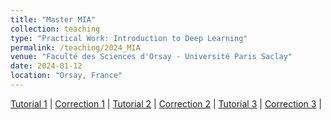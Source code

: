 ```yaml
---
title: "Master MIA"
collection: teaching
type: "Practical Work: Introduction to Deep Learning"
permalink: /teaching/2024_MIA
venue: "Faculté des Sciences d'Orsay - Université Paris Saclay"
date: 2024-01-12
location: "Orsay, France"
---
```

[Tutorial 1](https://drive.google.com/file/d/1hubNuXLl2unGlXLEd-89jY2ZQWUa-VLS/view?usp=sharing) | [Correction 1](https://drive.google.com/file/d/1Cb4eRZ2R6jd73tjsFE56a9GdqnvulG6G/view?usp=sharing) |
[Tutorial 2](https://drive.google.com/file/d/1o58U--pdyPjYGvOQgiLvEVkfn2DJrFwt/view?usp=sharing) | [Correction 2](https://drive.google.com/file/d/18w9Z21gaOe0-ndrFsQQL-lLuLDuWDVyn/view?usp=sharing) |
[Tutorial 3](https://drive.google.com/file/d/1Bx4ah62M7i2fld-R6FlkYWFRERBcnuaU/view?usp=sharing) | [Correction 3](https://drive.google.com/file/d/1y5b-aSvOIifbRVrXsWE47gwAXwlfd0c_/view?usp=sharing) |
